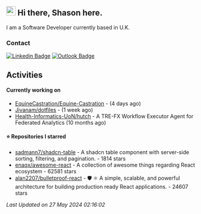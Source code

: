 ##  <img src="https://media.giphy.com/media/hvRJCLFzcasrR4ia7z/giphy.gif" width="25"> Hi there, Shason here.

I am a Software Developer currently based in U.K.

### Contact

[![Linkedin Badge](https://img.shields.io/badge/-shason-blue?style=flat-square&logo=Linkedin&logoColor=white&link=https://www.linkedin.com/in/shason/)](https://www.linkedin.com/in/shason/)
[![Outlook Badge](https://img.shields.io/badge/-shason.gurung@outlook.com-0072C6?style=flat-square&logo=Microsoft-Outlook&logoColor=white&link=mailto:shason.gurung@outlook.com)](mailto:shason.gurung@outlook.com)

## Activities

#### Currently working on

- [EquineCastration/Equine-Castration](https://github.com/EquineCastration/Equine-Castration) -  (4 days ago)
- [Jivanam/dotfiles](https://github.com/Jivanam/dotfiles) -  (1 week ago)
- [Health-Informatics-UoN/hutch](https://github.com/Health-Informatics-UoN/hutch) - A TRE-FX Workflow Executor Agent for Federated Analytics (10 months ago)

#### ⭐ Repositories I starred

- [sadmann7/shadcn-table](https://github.com/sadmann7/shadcn-table) - A shadcn table component with server-side sorting, filtering, and pagination. - 1814 stars
- [enaqx/awesome-react](https://github.com/enaqx/awesome-react) - A collection of awesome things regarding React ecosystem - 62581 stars
- [alan2207/bulletproof-react](https://github.com/alan2207/bulletproof-react) - 🛡️ ⚛️ A simple, scalable, and powerful architecture for building production ready React applications.  - 24607 stars

_Last Updated on 27 May 2024 02:16:02_